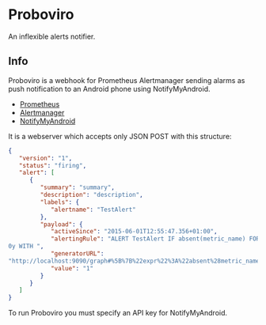 # Proboviro
An inflexible alerts notifier.

## Info
Proboviro is a webhook for Prometheus Alertmanager sending alarms as
push notification to an Android phone using NotifyMyAndroid.
* [Prometheus](https://github.com/prometheus/prometheus)
* [Alertmanager](https://github.com/prometheus/alertmanager)
* [NotifyMyAndroid](https://www.notifymyandroid.com)

It is a webserver which accepts only JSON POST with this structure:
```json
{
   "version": "1",
   "status": "firing",
   "alert": [
      {
         "summary": "summary",
         "description": "description",
         "labels": {
            "alertname": "TestAlert"
         },
         "payload": {
            "activeSince": "2015-06-01T12:55:47.356+01:00",
            "alertingRule": "ALERT TestAlert IF absent(metric_name) FOR
0y WITH ",
            "generatorURL":
"http://localhost:9090/graph#%5B%7B%22expr%22%3A%22absent%28metric_name%29%22%2C%22tab%22%3A0%7D%5D",
            "value": "1"
         }
      }
   ]
}
```

To run Proboviro you must specify an API key for NotifyMyAndroid.
